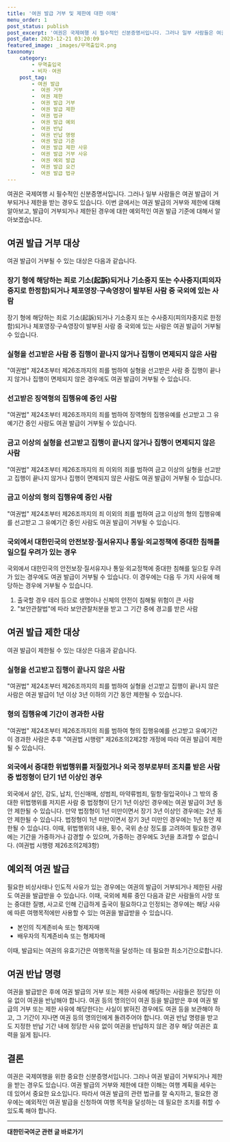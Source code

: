 ```yaml
---
title: '여권 발급 거부 및 제한에 대한 이해'
menu_order: 1
post_status: publish
post_excerpt: '여권은 국제여행 시 필수적인 신분증명서입니다. 그러나 일부 사람들은 여권 발급이 거부되거나 제한을 받는 경우도 있습니다. 이번 글에서는 여권 발급의 거부와 제한에 대해 알아보고, 발급이 거부되거나 제한된 경우에 대한 예외적인 여권 발급 기준에 대해서 알아보겠습니다.'
post_date: 2023-12-21 03:20:09
featured_image: _images/무역출입국.png
taxonomy:
    category:
        - 무역출입국
        - 비자ㆍ여권
    post_tag:
        - 여권 발급
        -  여권 거부
        -  여권 제한
        -  여권 발급 거부
        -  여권 발급 제한
        -  여권 법규
        -  여권 발급 예외
        -  여권 반납
        -  여권 반납 명령
        -  여권 발급 기준
        -  여권 발급 제한 사유
        -  여권 발급 거부 사유
        -  여권 예외 발급
        -  여권 발급 요건
        -  여권 발급 법규
---
```



여권은 국제여행 시 필수적인 신분증명서입니다. 그러나 일부 사람들은 여권 발급이 거부되거나 제한을 받는 경우도 있습니다. 이번 글에서는 여권 발급의 거부와 제한에 대해 알아보고, 발급이 거부되거나 제한된 경우에 대한 예외적인 여권 발급 기준에 대해서 알아보겠습니다.

## 여권 발급 거부 대상

여권 발급이 거부될 수 있는 대상은 다음과 같습니다.

### 장기 형에 해당하는 죄로 기소(起訴)되거나 기소중지 또는 수사중지(피의자중지로 한정함)되거나 체포영장·구속영장이 발부된 사람 중 국외에 있는 사람

장기 형에 해당하는 죄로 기소(起訴)되거나 기소중지 또는 수사중지(피의자중지로 한정함)되거나 체포영장·구속영장이 발부된 사람 중 국외에 있는 사람은 여권 발급이 거부될 수 있습니다.

### 실형을 선고받은 사람 중 집행이 끝나지 않거나 집행이 면제되지 않은 사람

"여권법" 제24조부터 제26조까지의 죄를 범하여 실형을 선고받은 사람 중 집행이 끝나지 않거나 집행이 면제되지 않은 경우에도 여권 발급이 거부될 수 있습니다.

### 선고받은 징역형의 집행유예 중인 사람

"여권법" 제24조부터 제26조까지의 죄를 범하여 징역형의 집행유예를 선고받고 그 유예기간 중인 사람도 여권 발급이 거부될 수 있습니다.

### 금고 이상의 실형을 선고받고 집행이 끝나지 않거나 집행이 면제되지 않은 사람

"여권법" 제24조부터 제26조까지의 죄 이외의 죄를 범하여 금고 이상의 실형을 선고받고 집행이 끝나지 않거나 집행이 면제되지 않은 사람도 여권 발급이 거부될 수 있습니다.

### 금고 이상의 형의 집행유예 중인 사람

"여권법" 제24조부터 제26조까지의 죄 이외의 죄를 범하여 금고 이상의 형의 집행유예를 선고받고 그 유예기간 중인 사람도 여권 발급이 거부될 수 있습니다.

### 국외에서 대한민국의 안전보장·질서유지나 통일·외교정책에 중대한 침해를 일으킬 우려가 있는 경우

국외에서 대한민국의 안전보장·질서유지나 통일·외교정책에 중대한 침해를 일으킬 우려가 있는 경우에도 여권 발급이 거부될 수 있습니다. 이 경우에는 다음 두 가지 사유에 해당하는 경우에 거부될 수 있습니다.

1. 출국할 경우 테러 등으로 생명이나 신체의 안전이 침해될 위험이 큰 사람
2. "보안관찰법"에 따라 보안관찰처분을 받고 그 기간 중에 경고를 받은 사람

## 여권 발급 제한 대상

여권 발급이 제한될 수 있는 대상은 다음과 같습니다.

### 실형을 선고받고 집행이 끝나지 않은 사람

"여권법" 제24조부터 제26조까지의 죄를 범하여 실형을 선고받고 집행이 끝나지 않은 사람은 여권 발급이 1년 이상 3년 이하의 기간 동안 제한될 수 있습니다.

### 형의 집행유예 기간이 경과한 사람

"여권법" 제24조부터 제26조까지의 죄를 범하여 형의 집행유예를 선고받고 유예기간이 경과한 사람은 추후 "여권법 시행령" 제26조의2제2항 개정에 따라 여권 발급이 제한될 수 있습니다.

### 외국에서 중대한 위법행위를 저질렀거나 외국 정부로부터 조치를 받은 사람 중 법정형이 단기 1년 이상인 경우

외국에서 살인, 강도, 납치, 인신매매, 성범죄, 마약류범죄, 밀항·밀입국이나 그 밖의 중대한 위법행위를 저지른 사람 중 법정형이 단기 1년 이상인 경우에는 여권 발급이 3년 동안 제한될 수 있습니다. 만약 법정형이 1년 미만이면서 장기 3년 이상인 경우에는 2년 동안 제한될 수 있습니다. 법정형이 1년 미만이면서 장기 3년 미만인 경우에는 1년 동안 제한될 수 있습니다. 이때, 위법행위의 내용, 횟수, 국위 손상 정도를 고려하여 필요한 경우에는 기간을 가중하거나 감경할 수 있으며, 가중하는 경우에도 3년을 초과할 수 없습니다. (여권법 시행령 제26조의2제3항)

## 예외적 여권 발급

필요한 비상사태나 인도적 사유가 있는 경우에는 여권의 발급이 거부되거나 제한된 사람도 여권을 발급받을 수 있습니다. 이때, 국외에 체류 중인 다음과 같은 사람들의 사망 또는 중대한 질병, 사고로 인해 긴급하게 출국이 필요하다고 인정되는 경우에는 해당 사유에 따른 여행목적에만 사용할 수 있는 여권을 발급받을 수 있습니다.

- 본인의 직계존비속 또는 형제자매
- 배우자의 직계존비속 또는 형제자매

이때, 발급되는 여권의 유효기간은 여행목적을 달성하는 데 필요한 최소기간으로합니다.

## 여권 반납 명령

여권을 발급받은 후에 여권 발급의 거부 또는 제한 사유에 해당하는 사람들은 정당한 이유 없이 여권을 반납해야 합니다. 여권 등의 명의인이 여권 등을 발급받은 후에 여권 발급의 거부 또는 제한 사유에 해당한다는 사실이 밝혀진 경우에도 여권 등을 보관해야 하고, 그 기간이 지나면 여권 등의 명의인에게 돌려주어야 합니다. 여권 반납 명령을 받고도 지정한 반납 기간 내에 정당한 사유 없이 여권을 반납하지 않은 경우 해당 여권은 효력을 잃게 됩니다.

## 결론

여권은 국제여행을 위한 중요한 신분증명서입니다. 그러나 여권 발급이 거부되거나 제한을 받는 경우도 있습니다. 여권 발급의 거부와 제한에 대한 이해는 여행 계획을 세우는 데 있어서 중요한 요소입니다. 따라서 여권 발급의 관련 법규를 잘 숙지하고, 필요한 경우에는 예외적인 여권 발급을 신청하여 여행 목적을 달성하는 데 필요한 조치를 취할 수 있도록 해야 합니다.
<!-- wp:separator -->
<hr class="wp-block-separator has-alpha-channel-opacity"/>
<!-- /wp:separator -->

<!-- wp:group {"backgroundColor":"base","layout":{"type":"constrained"}} -->
<div class="wp-block-group has-base-background-color has-background"><!-- wp:paragraph {"align":"center","fontSize":"medium"} -->
<p class="has-text-align-center has-large-font-size"><strong>대한민국여군 관련 글 바로가기</strong></p>
<!-- /wp:paragraph -->


<!-- wp:latest-posts
{"categories":[{"id":7224,"count":19,"description":"","link":"https://uknowlaw.com/category/%eb%8c%80%ed%95%9c%eb%af%bc%ea%b5%ad%ec%97%ac%ea%b5%b0/","name":"대한민국여군","slug":"대한민국여군","taxonomy":"category","parent":0,"meta":[],"_links":{"self":[{"href":"https://uknowlaw.com/wp-json/wp/v2/categories/7224"}],"collection":[{"href":"https://uknowlaw.com/wp-json/wp/v2/categories"}],"about":[{"href":"https://uknowlaw.com/wp-json/wp/v2/taxonomies/category"}],"wp:post_type":[{"href":"https://uknowlaw.com/wp-json/wp/v2/posts?categories=7224"}],"curies":[{"name":"wp","href":"https://api.w.org/{rel}","templated":true}]}}],"postsToShow":100,"excerptLength":28,"postLayout":"grid","columns":2,"featuredImageAlign":"left","featuredImageSizeSlug":"large","fontSize":"small"} /--></div>
<!-- /wp:group -->